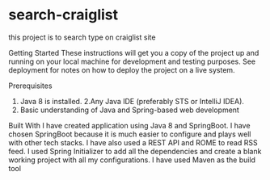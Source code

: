 # search-craiglist
this project is to search type on craiglist site 

Getting Started
These instructions will get you a copy of the project up and running on your local machine for development and testing purposes. See deployment for notes on how to deploy the project on a live system.

Prerequisites
1. Java 8 is installed.
2.Any Java IDE (preferably STS or IntelliJ IDEA).
3. Basic understanding of Java and Spring-based web development 

Built With
I have created application using Java 8 and SpringBoot. 
I have chosen SpringBoot because it is much easier to configure and plays well with other tech stacks. I have also used a REST API and ROME to read RSS feed.
I used Spring Initializer to add all the dependencies and create a blank working project with all my configurations.
I have used Maven as the build tool
